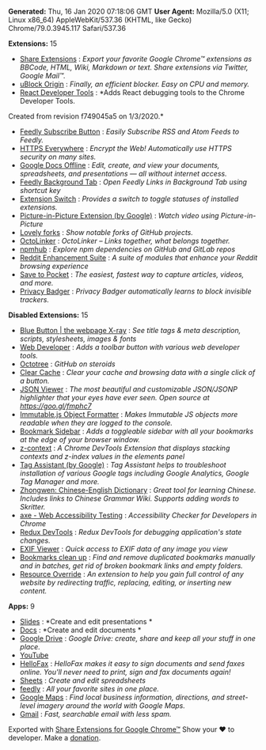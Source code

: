 **Generated:** Thu, 16 Jan 2020 07:18:06 GMT
**User Agent:** Mozilla/5.0 (X11; Linux x86_64) AppleWebKit/537.36 (KHTML, like Gecko) Chrome/79.0.3945.117 Safari/537.36

**Extensions:** 15

 - [Share Extensions](https://chrome.google.com/webstore/detail/chdafcbnfkfenoeejpaeenpdamhmalhe) : *Export your favorite Google Chrome™ extensions as BBCode, HTML, Wiki, Markdown or text. Share extensions via Twitter, Google Mail™.*
 - [uBlock Origin](https://chrome.google.com/webstore/detail/cjpalhdlnbpafiamejdnhcphjbkeiagm) : *Finally, an efficient blocker. Easy on CPU and memory.*
 - [React Developer Tools](https://chrome.google.com/webstore/detail/fmkadmapgofadopljbjfkapdkoienihi) : *Adds React debugging tools to the Chrome Developer Tools.

Created from revision f749045a5 on 1/3/2020.*
 - [Feedly Subscribe Button](https://chrome.google.com/webstore/detail/gbbnddjfcllebfcnihfgmdplgaiejepc) : *Easily Subscribe RSS and Atom Feeds to Feedly.*
 - [HTTPS Everywhere](https://chrome.google.com/webstore/detail/gcbommkclmclpchllfjekcdonpmejbdp) : *Encrypt the Web! Automatically use HTTPS security on many sites.*
 - [Google Docs Offline](https://chrome.google.com/webstore/detail/ghbmnnjooekpmoecnnnilnnbdlolhkhi) : *Edit, create, and view your documents, spreadsheets, and presentations — all without internet access.*
 - [Feedly Background Tab](https://chrome.google.com/webstore/detail/gjlijkhcebalcchkhgaiflaooghmoegk) : *Open Feedly Links in Background Tab using shortcut key*
 - [Extension Switch](https://chrome.google.com/webstore/detail/gnphfcibcphlpedmaccolafjonmckcdn) : *Provides a switch to toggle statuses of installed extensions.*
 - [Picture-in-Picture Extension (by Google)](https://chrome.google.com/webstore/detail/hkgfoiooedgoejojocmhlaklaeopbecg) : *Watch video using Picture-in-Picture*
 - [Lovely forks](https://chrome.google.com/webstore/detail/ialbpcipalajnakfondkflpkagbkdoib) : *Show notable forks of GitHub projects.*
 - [OctoLinker](https://chrome.google.com/webstore/detail/jlmafbaeoofdegohdhinkhilhclaklkp) : *OctoLinker – Links together, what belongs together.*
 - [npmhub](https://chrome.google.com/webstore/detail/kbbbjimdjbjclaebffknlabpogocablj) : *Explore npm dependencies on GitHub and GitLab repos*
 - [Reddit Enhancement Suite](https://chrome.google.com/webstore/detail/kbmfpngjjgdllneeigpgjifpgocmfgmb) : *A suite of modules that enhance your Reddit browsing experience*
 - [Save to Pocket](https://chrome.google.com/webstore/detail/niloccemoadcdkdjlinkgdfekeahmflj) : *The easiest, fastest way to capture articles, videos, and more.*
 - [Privacy Badger](https://chrome.google.com/webstore/detail/pkehgijcmpdhfbdbbnkijodmdjhbjlgp) : *Privacy Badger automatically learns to block invisible trackers.*

**Disabled Extensions:** 15
 - [Blue Button | the webpage X-ray](https://chrome.google.com/webstore/detail/ahbcoeleapdfhmlnjglbiaddohfncace) : *See title tags & meta description, scripts, stylesheets, images & fonts*
 - [Web Developer](https://chrome.google.com/webstore/detail/bfbameneiokkgbdmiekhjnmfkcnldhhm) : *Adds a toolbar button with various web developer tools.*
 - [Octotree](https://chrome.google.com/webstore/detail/bkhaagjahfmjljalopjnoealnfndnagc) : *GitHub on steroids*
 - [Clear Cache](https://chrome.google.com/webstore/detail/cppjkneekbjaeellbfkmgnhonkkjfpdn) : *Clear your cache and browsing data with a single click of a button.*
 - [JSON Viewer](https://chrome.google.com/webstore/detail/gbmdgpbipfallnflgajpaliibnhdgobh) : *The most beautiful and customizable JSON/JSONP highlighter that your eyes have ever seen. Open source at https://goo.gl/fmphc7*
 - [Immutable.js Object Formatter](https://chrome.google.com/webstore/detail/hgldghadipiblonfkkicmgcbbijnpeog) : *Makes Immutable JS objects more readable when they are logged to the console.*
 - [Bookmark Sidebar](https://chrome.google.com/webstore/detail/jdbnofccmhefkmjbkkdkfiicjkgofkdh) : *Adds a toggleable sidebar with all your bookmarks at the edge of your browser window.*
 - [z-context](https://chrome.google.com/webstore/detail/jigamimbjojkdgnlldajknogfgncpbh) : *A Chrome DevTools Extension that displays stacking contexts and z-index values in the elements panel*
 - [Tag Assistant (by Google)](https://chrome.google.com/webstore/detail/kejbdjndbnbjgmefkgdddjlbokphdefk) : *Tag Assistant helps to troubleshoot installation of various Google tags including Google Analytics, Google Tag Manager and more.*
 - [Zhongwen: Chinese-English Dictionary](https://chrome.google.com/webstore/detail/kkmlkkjojmombglmlpbpapmhcaljjkde) : *Great tool for learning Chinese. Includes links to Chinese Grammar Wiki. Supports adding words to Skritter.*
 - [axe - Web Accessibility Testing](https://chrome.google.com/webstore/detail/lhdoppojpmngadmnindnejefpokejbdd) : *Accessibility Checker for Developers in Chrome*
 - [Redux DevTools](https://chrome.google.com/webstore/detail/lmhkpmbekcpmknklioeibfkpmmfibljd) : *Redux DevTools for debugging application's state changes.*
 - [EXIF Viewer](https://chrome.google.com/webstore/detail/mmbhfeiddhndihdjeganjggkmjapkffm) : *Quick access to EXIF data of any image you view*
 - [Bookmarks clean up](https://chrome.google.com/webstore/detail/oncbjlgldmiagjophlhobkogeladjijl) : *Find and remove duplicated bookmarks manually and in batches, get rid of broken bookmark links and empty folders.*
 - [Resource Override](https://chrome.google.com/webstore/detail/pkoacgokdfckfpndoffpifphamojphii) : *An extension to help you gain full control of any website by redirecting traffic, replacing, editing, or inserting new content.*

**Apps:** 9
 - [Slides](https://chrome.google.com/webstore/detail/aapocclcgogkmnckokdopfmhonfmgoek) : *Create and edit presentations *
 - [Docs](https://chrome.google.com/webstore/detail/aohghmighlieiainnegkcijnfilokake) : *Create and edit documents *
 - [Google Drive](https://chrome.google.com/webstore/detail/apdfllckaahabafndbhieahigkjlhalf) : *Google Drive: create, share and keep all your stuff in one place.*
 - [YouTube](https://chrome.google.com/webstore/detail/blpcfgokakmgnkcojhhkbfbldkacnbeo) 
 - [HelloFax](https://chrome.google.com/webstore/detail/bocmleclimfnadgmcdgecijlblfcmfnm) : *HelloFax makes it easy to sign documents and send faxes online. You'll never need to print, sign and fax documents again!*
 - [Sheets](https://chrome.google.com/webstore/detail/felcaaldnbdncclmgdcncolpebgiejap) : *Create and edit spreadsheets*
 - [feedly](https://chrome.google.com/webstore/detail/hipbfijinpcgfogaopmgehiegacbhmob) : *All your favorite sites in one place.*
 - [Google Maps](https://chrome.google.com/webstore/detail/lneaknkopdijkpnocmklfnjbeapigfbh) : *Find local business information, directions, and street-level imagery around the world with Google Maps.*
 - [Gmail](https://chrome.google.com/webstore/detail/pjkljhegncpnkpknbcohdijeoejaedia) : *Fast, searchable email with less spam.*


Exported with [Share Extensions for Google Chrome™](https://chrome.google.com/webstore/detail/chdafcbnfkfenoeejpaeenpdamhmalhe)
Show your ❤ to developer. Make a [donation](http://bit.ly/2wIc8MX).
